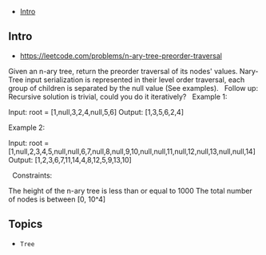 - [Intro](#intro)

## Intro

- https://leetcode.com/problems/n-ary-tree-preorder-traversal

Given an n-ary tree, return the preorder traversal of its nodes' values.
Nary-Tree input serialization is represented in their level order traversal, each group of children is separated by the null value (See examples).
 
Follow up:
Recursive solution is trivial, could you do it iteratively?
 
Example 1:


Input: root = [1,null,3,2,4,null,5,6]
Output: [1,3,5,6,2,4]

Example 2:


Input: root = [1,null,2,3,4,5,null,null,6,7,null,8,null,9,10,null,null,11,null,12,null,13,null,null,14]
Output: [1,2,3,6,7,11,14,4,8,12,5,9,13,10]

 
Constraints:

The height of the n-ary tree is less than or equal to 1000
The total number of nodes is between [0, 10^4]



## Topics

- `Tree`


